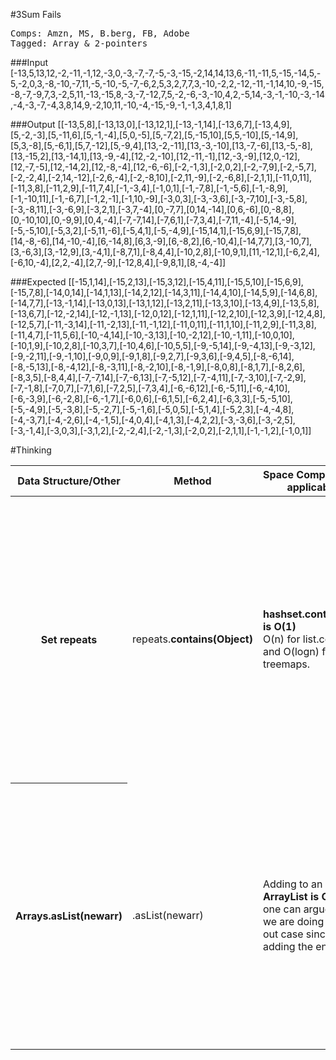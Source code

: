 #3Sum Fails
<pre>
Comps: Amzn, MS, B.berg, FB, Adobe
Tagged: Array & 2-pointers
</pre>

###Input
[-13,5,13,12,-2,-11,-1,12,-3,0,-3,-7,-7,-5,-3,-15,-2,14,14,13,6,-11,-11,5,-15,-14,5,-5,-2,0,3,-8,-10,-7,11,-5,-10,-5,-7,-6,2,5,3,2,7,7,3,-10,-2,2,-12,-11,-1,14,10,-9,-15,-8,-7,-9,7,3,-2,5,11,-13,-15,8,-3,-7,-12,7,5,-2,-6,-3,-10,4,2,-5,14,-3,-1,-10,-3,-14,-4,-3,-7,-4,3,8,14,9,-2,10,11,-10,-4,-15,-9,-1,-1,3,4,1,8,1]



###Output
[[-13,5,8],[-13,13,0],[-13,12,1],[-13,-1,14],[-13,6,7],[-13,4,9],[5,-2,-3],[5,-11,6],[5,-1,-4],[5,0,-5],[5,-7,2],[5,-15,10],[5,5,-10],[5,-14,9],[5,3,-8],[5,-6,1],[5,7,-12],[5,-9,4],[13,-2,-11],[13,-3,-10],[13,-7,-6],[13,-5,-8],[13,-15,2],[13,-14,1],[13,-9,-4],[12,-2,-10],[12,-11,-1],[12,-3,-9],[12,0,-12],[12,-7,-5],[12,-14,2],[12,-8,-4],[12,-6,-6],[-2,-1,3],[-2,0,2],[-2,-7,9],[-2,-5,7],[-2,-2,4],[-2,14,-12],[-2,6,-4],[-2,-8,10],[-2,11,-9],[-2,-6,8],[-2,1,1],[-11,0,11],[-11,3,8],[-11,2,9],[-11,7,4],[-1,-3,4],[-1,0,1],[-1,-7,8],[-1,-5,6],[-1,-8,9],[-1,-10,11],[-1,-6,7],[-1,2,-1],[-1,10,-9],[-3,0,3],[-3,-3,6],[-3,-7,10],[-3,-5,8],[-3,-8,11],[-3,-6,9],[-3,2,1],[-3,7,-4],[0,-7,7],[0,14,-14],[0,6,-6],[0,-8,8],[0,-10,10],[0,-9,9],[0,4,-4],[-7,-7,14],[-7,6,1],[-7,3,4],[-7,11,-4],[-5,14,-9],[-5,-5,10],[-5,3,2],[-5,11,-6],[-5,4,1],[-5,-4,9],[-15,14,1],[-15,6,9],[-15,7,8],[14,-8,-6],[14,-10,-4],[6,-14,8],[6,3,-9],[6,-8,2],[6,-10,4],[-14,7,7],[3,-10,7],[3,-6,3],[3,-12,9],[3,-4,1],[-8,7,1],[-8,4,4],[-10,2,8],[-10,9,1],[11,-12,1],[-6,2,4],[-6,10,-4],[2,2,-4],[2,7,-9],[-12,8,4],[-9,8,1],[8,-4,-4]]


###Expected
[[-15,1,14],[-15,2,13],[-15,3,12],[-15,4,11],[-15,5,10],[-15,6,9],[-15,7,8],[-14,0,14],[-14,1,13],[-14,2,12],[-14,3,11],[-14,4,10],[-14,5,9],[-14,6,8],[-14,7,7],[-13,-1,14],[-13,0,13],[-13,1,12],[-13,2,11],[-13,3,10],[-13,4,9],[-13,5,8],[-13,6,7],[-12,-2,14],[-12,-1,13],[-12,0,12],[-12,1,11],[-12,2,10],[-12,3,9],[-12,4,8],[-12,5,7],[-11,-3,14],[-11,-2,13],[-11,-1,12],[-11,0,11],[-11,1,10],[-11,2,9],[-11,3,8],[-11,4,7],[-11,5,6],[-10,-4,14],[-10,-3,13],[-10,-2,12],[-10,-1,11],[-10,0,10],[-10,1,9],[-10,2,8],[-10,3,7],[-10,4,6],[-10,5,5],[-9,-5,14],[-9,-4,13],[-9,-3,12],[-9,-2,11],[-9,-1,10],[-9,0,9],[-9,1,8],[-9,2,7],[-9,3,6],[-9,4,5],[-8,-6,14],[-8,-5,13],[-8,-4,12],[-8,-3,11],[-8,-2,10],[-8,-1,9],[-8,0,8],[-8,1,7],[-8,2,6],[-8,3,5],[-8,4,4],[-7,-7,14],[-7,-6,13],[-7,-5,12],[-7,-4,11],[-7,-3,10],[-7,-2,9],[-7,-1,8],[-7,0,7],[-7,1,6],[-7,2,5],[-7,3,4],[-6,-6,12],[-6,-5,11],[-6,-4,10],[-6,-3,9],[-6,-2,8],[-6,-1,7],[-6,0,6],[-6,1,5],[-6,2,4],[-6,3,3],[-5,-5,10],[-5,-4,9],[-5,-3,8],[-5,-2,7],[-5,-1,6],[-5,0,5],[-5,1,4],[-5,2,3],[-4,-4,8],[-4,-3,7],[-4,-2,6],[-4,-1,5],[-4,0,4],[-4,1,3],[-4,2,2],[-3,-3,6],[-3,-2,5],[-3,-1,4],[-3,0,3],[-3,1,2],[-2,-2,4],[-2,-1,3],[-2,0,2],[-2,1,1],[-1,-1,2],[-1,0,1]]





#Thinking
<table>
<thread>
<tr>
    <th>Data Structure/Other</th>
    <th>Method</th>
    <th>Space Complexity [If applicable]</th>
    <th>Explain</th>
  	</tr>
  </thread>
<tbody>

<tr>
<th>Set<Object> repeats </th>
  <td> repeats.<b>contains(Object)</b></td>
  <td>
	 <b>hashset.containsKey is O(1)</b>
	 <br/>O(n) for list.contains and O(logn) for treemaps.
  </td>
  <td>
  	I wanted to prevent repeats; hence, I used a Set. I avoided a HashSet, since I would need to extract the keys.
  	In other words, <code>Map<String, List<List<Integer>>>> map = Hashmap<>(); </code> would require
  	me to use an Iterator and extract each individual List.
  </td>

</tr>
<!---->
<tr>
<th>Arrays.asList(newarr)</th>
  <td>.asList(newarr) </td>
  <td> Adding to an <b>ArrayList is O(1)</b>; but one can argue
  that we are doing O(n) in out case since we are adding the entire list</td>
  <td>The problem provides me with an primtive integer array; hence, it is unavoidable to work
  with anything else. Not only that, but the problem wants me to return a List of Integer Objects. </td>
  <td> </td>
</tr>
